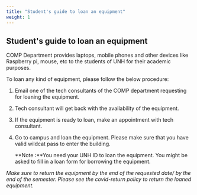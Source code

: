 ```yaml
---
title: "Student's guide to loan an equipment"
weight: 1
---
```


## Student's guide to loan an equipment

COMP Department provides laptops, mobile phones and other devices like Raspberry pi, mouse, etc to the students of UNH for their academic purposes.

To loan any kind of equipment, please follow the below procedure:
1. Email one of the tech consultants of the COMP department requesting for loaning the equipment.
2. Tech consultant will get back with the availability of the equipment.
3. If the equipment is ready to loan, make an appointment with tech consultant.
4. Go to campus and loan the equipment. Please make sure that you have valid wildcat pass to enter the building.

    **Note :**You need your UNH ID to loan the equipment. You might be asked to fill in a loan form for borrowing the equipment.

*Make sure to return the equipment by the end of the requested date/ by the end of the semester. Please see the covid-return policy to return the loaned equipment.*